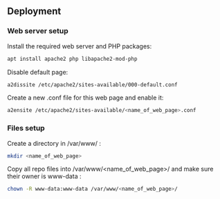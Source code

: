 ## Deployment

### Web server setup
Install the required web server and PHP packages:
```bash
apt install apache2 php libapache2-mod-php
```

Disable default page:
```bash
a2dissite /etc/apache2/sites-available/000-default.conf
```

Create a new .conf file for this web page and enable it:
```bash
a2ensite /etc/apache2/sites-available/<name_of_web_page>.conf
```

### Files setup
Create a directory in /var/www/ :
```bash
mkdir <name_of_web_page>
```

Copy all repo files into /var/www/<name_of_web_page>/ and make sure their owner is www-data :
```bash
chown -R www-data:www-data /var/www/<name_of_web_page>/
```
